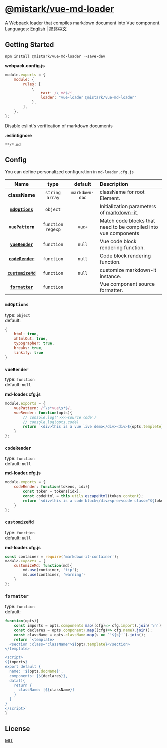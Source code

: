 # [@mistark/vue-md-loader](https://github.com/mi-stark/vue-md-loader)
A Webpack loader that compiles markdown document into Vue component.  
Languages: [English](https://github.com/mi-stark/vue-md-loader) | [简体中文](./readme_zh-CN.md)

## Getting Started

```console
npm install @mistark/vue-md-loader --save-dev
```

**webpack.config.js**

```js
module.exports = {
    module: {
        rules: [
            {
                test: /\.md$/i,
                loader: "vue-loader!@mistark/vue-md-loader"
            },
        ],
    },
};
```
Disable eslint's verification of markdown documents

**.eslintignore**

```console
**/*.md
```


## Config

You can define personalized configuration in `md-loader.cfg.js`

|               Name                |       type        |    default     | Description                                                                                  |
|:---------------------------------:|:-----------------:|:--------------:|:---------------------------------------------------------------------------------------------|
|           **className**           | `string   array`  | `markdown-doc` | className for root Element.                                                                  |
|   **[`mdOptions`](#mdOptions)**   |     `object`      |                | Initialization parameters of [markdown-it](https://markdown-it.docschina.org "markdown-it"). |
|         **`vuePattern`**          | `function regexp` |     `vue+`     | Match code blocks that need to be compiled into vue components                               |
|   **[`vueRender`](#vueRender)**   |    `function`     |     `null`     | Vue code block rendering function.                                                           |
|  **[`codeRender`](#codeRender)**  |    `function`     |     `null`     | Code block rendering function.                                                               |
| **[`customizeMd`](#customizeMd)** |    `function`     |     `null`     | customize markdown-it instance.                                                              |
|   **[`formatter`](#formatter)**   |    `function`     |                | Vue component source formatter.                                                              |

### `mdOptions`

type: `object`  
default:
```js
{
    html: true,
    xhtmlOut: true,
    typographer: true,
    breaks: true,
    linkify: true
}
```

### `vueRender`
type: `function`  
default: `null`

**md-loader.cfg.js**

```js
module.exports = {
    vuePattern: /^\s*vue\s*$/,
    vueRender: function(opts){
        // console.log('>>>>source code')
        // console.log(opts.code)
        return `<div>this is a vue live demo</div><div>${opts.templete}</div>`
    }
};
```

### `codeRender`
type: `function`  
default: `null`

**md-loader.cfg.js**

```js
module.exports = {
    codeRender: function(tokens, idx){
        const token = tokens[idx];
        const codeHtml = this.utils.escapeHtml(token.content);
        return `<div>this is a code block</div><pre><code class="${token.info}">${codeHtml}</code></pre>`
    }
};
```

### `customizeMd`
type: `function`  
default: `null`

**md-loader.cfg.js**

```js
const container = require('markdown-it-container');
module.exports = {
    customizeMd: function(md){
        md.use(container, 'tip');
        md.use(container, 'warning')
    }
};
```

### `formatter`
type: `function`  
default:

```js
function(opts){
    const imports = opts.components.map((cfg)=> cfg.import).join('\n');
    const declares = opts.components.map((cfg)=> cfg.name).join();
    const className = opts.className.map(s => `'${s}'`).join();
    return `<template>
  <section :class="className">${opts.template}</section>
</template>

<script>
${imports}
export default {
  name: '${opts.docName}',
  components: {${declares}},
  data(){
    return {
      className: [${className}]
    }
  }
}
</script>`
}
```


## License

[MIT](./LICENSE)
